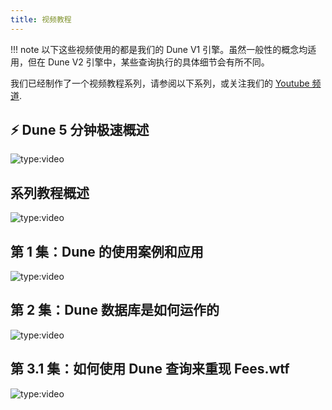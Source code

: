 ```yaml
---
title: 视频教程
---
```


!!! note
    以下这些视频使用的都是我们的 Dune V1 引擎。虽然一般性的概念均适用，但在 Dune V2 引擎中，某些查询执行的具体细节会有所不同。

我们已经制作了一个视频教程系列，请参阅以下系列，或关注我们的 [Youtube 频道](https://www.youtube.com/playlist?list=PLK3b5d4iK10ext4v-GBySekaA8-GP8quD).

## ⚡ Dune 5 分钟极速概述

![type:video](https://www.youtube.com/embed/S-cctFmR828)

## 系列教程概述

![type:video](https://www.youtube.com/embed/USTIesVPk68)

## 第 1 集：Dune 的使用案例和应用

![type:video](https://www.youtube.com/embed/IHC8HAZvw_Q)

## 第 2 集：Dune 数据库是如何运作的

![type:video](https://www.youtube.com/embed/UDu23Eyvo_Y)

## 第 3.1 集：如何使用 Dune 查询来重现 Fees.wtf

![type:video](https://www.youtube.com/embed/ez3VfcfNwvc)

